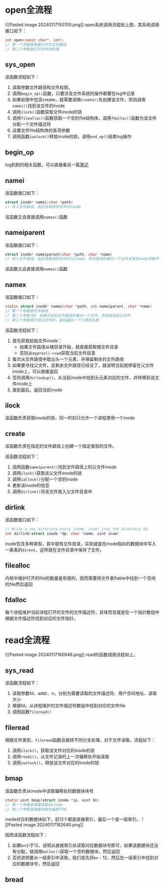 # open全流程
![[Pasted image 20240117150100.png]]
open系统调用流程如上图，其系统调用接口如下：
```c
int open(const char*, int);
// 第一个参数是需要打开的文件路径
// 第二个参数是打开文件的权限
```

## sys_open
该函数流程如下：
1. 读取参数文件路径和文件权限。
2. 调用`begin_op()`函数，只要涉及文件系统的操作都要在log中记录
3. 如果权限中包含create，就需要调用`create()`先创建该文件，否则调用`namei()`找到该文件的inode
4. 调用`ilock()`函数获取文件inode的锁
5. 调用`filealloc()`函数获取一个空的file结构体，调用`fdalloc()`函数为该文件分配一个文件描述符
6. 设置文件file结构体的各项参数
7. 调用函数`iunlock()`释放inode的锁，调用`end_op()`结束log操作

## begin_op
log机制的相关函数，可以直接看另一篇[笔记](obsidian://open?vault=%E4%BB%8E%E5%A4%A7%E4%B8%89%E5%BC%80%E5%A7%8B%E7%9A%84%E5%AD%A6%E4%B9%A0&file=%E6%93%8D%E4%BD%9C%E7%B3%BB%E7%BB%9F%2FMIT-6.S081%E7%AC%94%E8%AE%B0%2FLec15%20Crash%20recovery)

## namei
该函数接口如下：
```c
struct inode* namei(char *path)
// 传入文件路径，返回该路径的文件的inode
```

该函数又会直接调用`namex()`函数

## nameiparent
该函数接口如下：
```c
struct inode* nameiparent(char *path, char *name)
// 传入文件路径，返回该路径的文件的父inode，并将路径的最后一个文件复制到name参数中
```

该函数又会直接调用`namex()`函数

## namex
该函数接口如下：
```c
static struct inode* namex(char *path, int nameiparent, char *name)
// 第一个参数是文件路径
// 第二个参数为0，就表示找到文件路径的最后一个文件，否则就找到父文件
// 第三个参数用于找父文件时，返回最后一个元素的名称
```

该函数流程如下：
1. 首先获取起始文件inode：
	- 如果文件路径从根目录开始，就直接获取根文件目录
	- 否则从`myproc()->cwd`获取当前文件目录
2. 每次从文件路径中取出头一个元素，并保留剩余的文件路径
3. 如果要寻找父文件，且剩余文件路径已经没了，就说明当前就停留在父文件inode上，可以直接返回
4. 否则调用`dirlookup()`，从当前inode中找到头元素对应的文件，并转移到该文件inode上
5. 直到最后，返回当前inode

## ilock
该函数负责获取inode的锁，同一时刻只允许一个进程使用一个inode

## create
该函数负责在指定的文件路径上创建一个指定类型的文件。

该函数流程如下：
1. 调用函数`nameiparent()`找到文件路径上的父文件inode
2. 调用`ilock()`获取该父文件inode的锁
3. 调用`iallock()`分配一个空的inode
4. 更新该inode的信息
5. 调用`dirlink()`将该文件放入父文件目录中

## dirlink
该函数接口如下：
```c
// Write a new directory entry (name, inum) into the directory dp.  
int dirlink(struct inode *dp, char *name, uint inum)
```
inode包含多种类型，其中就有文件目录，实际就是在inode指向的数据块中写入一条条的`dirent`，这样就在文件目录中保存了文件。

## filealloc
内核中维护打开的file的数量是有限的，因而需要用文件表ftable中找到一个空闲的file然后返回

## fdalloc
每个进程维护当前进程打开的文件的文件描述符，具体而言就是在一个指针数组中根据文件描述符找到对应的文件指针。

# read全流程
![[Pasted image 20240117160948.png]]
read的函数调用流程如上。

## sys_read
该函数流程如下：
1. 读取参数fd、addr、n，分别为需要读取的文件描述符、用户空间地址、读取大小
2. 根据fd，从进程维护的文件描述符数组中找到对应的文件file
3. 调用函数`fileread()`

## fileread
根据文件类型，`fileread`函数会跳转不同分支处理，对于文件读取，流程如下：
1. 调用`ilock()`，获取该文件对应的inode的锁
2. 调用`readi()`，从文件记录的上一次偏移处开始读取
3. 调用`iunlock()`，释放该文件对应的inode的锁

## bmap
该函数负责从inode中读取偏移处的数据块块号
```c
static uint bmap(struct inode *ip, uint bn)
// 第一个参数是需要读取的inode
// 第二个参数是需要读取的偏移下标
```

inode对应的数据块如下，前12个都是直接索引，最后一个是一级索引。
![[Pasted image 20240117182640.png]]

因而该函数流程如下：
1. 如果`bn`小于12，说明从直接索引处读取对应数据块号即可，如果该数据块还没有分配，就调用`balloc()`获取一个空的数据块，然后返回
2. 否则说明要从一级索引中读取，我们首先将`bn` - 12，然后在一级索引中找到对应的数据块号，然后返回

## bread

